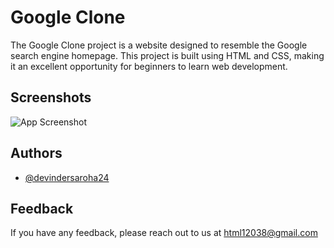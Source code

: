 # Google Clone

The Google Clone project is a website designed to resemble the Google search engine homepage. This project is built using HTML and CSS, making it an excellent opportunity for beginners to learn web development. 


## Screenshots

![App Screenshot](https://i.ibb.co/sF6tTbD/Screenshot-120.png)



## Authors

- [@devindersaroha24](https://github.com/devindersaroha24)

## Feedback

If you have any feedback, please reach out to us at html12038@gmail.com










